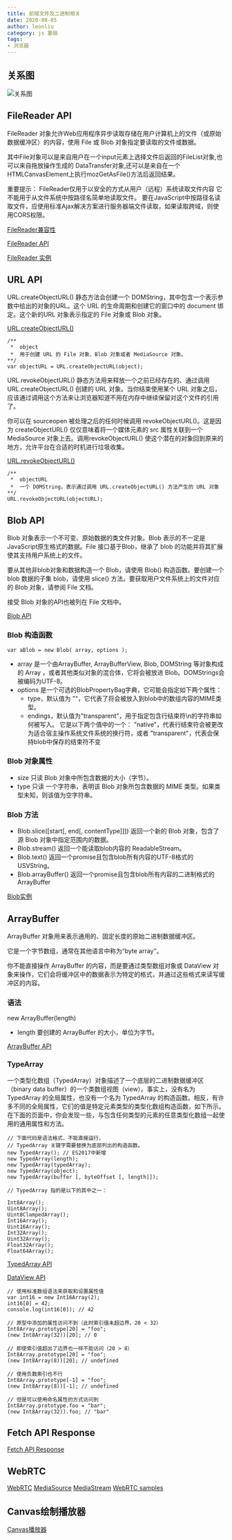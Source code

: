 ```yaml
---
title: 前端文件及二进制相关
date: 2020-08-05
author: leonliu
category: js 基础
tags: 
- 浏览器
---
```


## 关系图
![关系图](/Blog/images/assets/binary.jpg)
<!--more-->

## FileReader API
FileReader 对象允许Web应用程序异步读取存储在用户计算机上的文件（或原始数据缓冲区）的内容，使用 File 或 Blob 对象指定要读取的文件或数据。

其中File对象可以是来自用户在一个input元素上选择文件后返回的FileList对象,也可以来自拖放操作生成的 DataTransfer对象,还可以是来自在一个HTMLCanvasElement上执行mozGetAsFile()方法后返回结果。

重要提示： FileReader仅用于以安全的方式从用户（远程）系统读取文件内容 它不能用于从文件系统中按路径名简单地读取文件。 要在JavaScript中按路径名读取文件，应使用标准Ajax解决方案进行服务器端文件读取，如果读取跨域，则使用CORS权限。

[FileReader兼容性](https://www.caniuse.com/#search=FileReader)

[FileReader API](https://developer.mozilla.org/zh-CN/docs/Web/API/FileReader)

[FileReader 实例](http://jsrun.net/7WLKp/edit)

## URL API
URL.createObjectURL() 静态方法会创建一个 DOMString，其中包含一个表示参数中给出的对象的URL。这个 URL 的生命周期和创建它的窗口中的 document 绑定。这个新的URL 对象表示指定的 File 对象或 Blob 对象。

[URL.createObjectURL()](https://developer.mozilla.org/zh-CN/docs/Web/API/URL/createObjectURL)

```
/**
 *  object
 *  用于创建 URL 的 File 对象、Blob 对象或者 MediaSource 对象。​
**/
var objectURL = URL.createObjectURL(object);
```

URL.revokeObjectURL() 静态方法用来释放一个之前已经存在的、通过调用 URL.createObjectURL() 创建的 URL 对象。当你结束使用某个 URL 对象之后，应该通过调用这个方法来让浏览器知道不用在内存中继续保留对这个文件的引用了。

你可以在 sourceopen 被处理之后的任何时候调用 revokeObjectURL()。这是因为 createObjectURL() 仅仅意味着将一个媒体元素的 src 属性关联到一个 MediaSource 对象上去。调用revokeObjectURL() 使这个潜在的对象回到原来的地方，允许平台在合适的时机进行垃圾收集。

[URL.revokeObjectURL()](https://developer.mozilla.org/zh-CN/docs/Web/API/URL/revokeObjectURL)

```
/**
 *  objectURL
 *  一个 DOMString，表示通过调用 URL.createObjectURL() 方法产生的 URL 对象
**/
URL.revokeObjectURL(objectURL);
```

## Blob API
Blob 对象表示一个不可变、原始数据的类文件对象。Blob 表示的不一定是JavaScript原生格式的数据。File 接口基于Blob，继承了 blob 的功能并将其扩展使其支持用户系统上的文件。

要从其他非blob对象和数据构造一个 Blob，请使用 Blob() 构造函数。要创建一个 blob 数据的子集 blob，请使用 slice() 方法。要获取用户文件系统上的文件对应的 Blob 对象，请参阅 File 文档。

接受 Blob 对象的API也被列在 File 文档中。

[Blob API](https://developer.mozilla.org/zh-CN/docs/Web/API/Blob)

### Blob 构造函数
```
var aBlob = new Blob( array, options );
```
- array 是一个由ArrayBuffer, ArrayBufferView, Blob, DOMString 等对象构成的 Array ，或者其他类似对象的混合体，它将会被放进 Blob。DOMStrings会被编码为UTF-8。
- options 是一个可选的BlobPropertyBag字典，它可能会指定如下两个属性：
    - type，默认值为 ""，它代表了将会被放入到blob中的数组内容的MIME类型。
    -   endings，默认值为"transparent"，用于指定包含行结束符\n的字符串如何被写入。 它是以下两个值中的一个： "native"，代表行结束符会被更改为适合宿主操作系统文件系统的换行符，或者 "transparent"，代表会保持blob中保存的结束符不变

### Blob 对象属性

- size 只读
Blob 对象中所包含数据的大小（字节）。
- type 只读
一个字符串，表明该 Blob 对象所包含数据的 MIME 类型。如果类型未知，则该值为空字符串。

### Blob 方法

- Blob.slice([start[, end[, contentType]]])
返回一个新的 Blob 对象，包含了源 Blob 对象中指定范围内的数据。
- Blob.stream()
返回一个能读取blob内容的 ReadableStream。
- Blob.text()
返回一个promise且包含blob所有内容的UTF-8格式的 USVString。
- Blob.arrayBuffer()
返回一个promise且包含blob所有内容的二进制格式的 ArrayBuffer 

[Blob实例](http://jsrun.net/z2LKp/edit)


## ArrayBuffer
ArrayBuffer 对象用来表示通用的、固定长度的原始二进制数据缓冲区。

它是一个字节数组，通常在其他语言中称为“byte array”。

你不能直接操作 ArrayBuffer 的内容，而是要通过类型数组对象或 DataView 对象来操作，它们会将缓冲区中的数据表示为特定的格式，并通过这些格式来读写缓冲区的内容。

### 语法
new ArrayBuffer(length)

- length
  要创建的 ArrayBuffer 的大小，单位为字节。

[ArrayBuffer API](https://developer.mozilla.org/zh-CN/docs/Web/JavaScript/Reference/Global_Objects/ArrayBuffer)

### TypeArray
一个类型化数组（TypedArray）对象描述了一个底层的二进制数据缓冲区（binary data buffer）的一个类数组视图（view）。事实上，没有名为 TypedArray 的全局属性，也没有一个名为 TypedArray 的构造函数。相反，有许多不同的全局属性，它们的值是特定元素类型的类型化数组构造函数，如下所示。在下面的页面中，你会发现一些，与包含任何类型的元素的任意类型化数组一起使用的通用属性和方法。

```
// 下面代码是语法格式，不能直接运行，
// TypedArray 关键字需要替换为底部列出的构造函数。
new TypedArray(); // ES2017中新增
new TypedArray(length); 
new TypedArray(typedArray); 
new TypedArray(object); 
new TypedArray(buffer [, byteOffset [, length]]); 

// TypedArray 指的是以下的其中之一： 

Int8Array(); 
Uint8Array(); 
Uint8ClampedArray();
Int16Array(); 
Uint16Array();
Int32Array(); 
Uint32Array(); 
Float32Array(); 
Float64Array();
```

[TypedArray API](https://developer.mozilla.org/zh-CN/docs/Web/JavaScript/Reference/Global_Objects/TypedArray)

[DataView API](https://developer.mozilla.org/zh-CN/docs/Web/JavaScript/Reference/Global_Objects/DataView)

```
// 使用标准数组语法来获取和设置属性值
var int16 = new Int16Array(2);
int16[0] = 42;
console.log(int16[0]); // 42

// 原型中添加的属性访问不到（此时索引值未超边界，20 < 32）
Int8Array.prototype[20] = "foo";
(new Int8Array(32))[20]; // 0

// 即使索引值超出了边界也一样不能访问（20 > 8）
Int8Array.prototype[20] = "foo";
(new Int8Array(8))[20]; // undefined

// 使用负数索引也不行
Int8Array.prototype[-1] = "foo";
(new Int8Array(8))[-1]; // undefined

// 但是可以使用命名属性的方式访问到
Int8Array.prototype.foo = "bar";
(new Int8Array(32)).foo; // "bar"
```

## Fetch API Response
[Fetch API Response](https://developer.mozilla.org/zh-CN/docs/Web/API/Response)

## WebRTC
[WebRTC](https://developer.mozilla.org/zh-CN/docs/WebRTC)
[MediaSource](https://w3c.github.io/media-source/)
[MediaStream](https://w3c.github.io/mediacapture-main/#mediastream)
[WebRTC samples](https://webrtc.github.io/samples/)

## Canvas绘制播放器
[Canvas播放器](http://jsrun.net/VwLKp/edit)